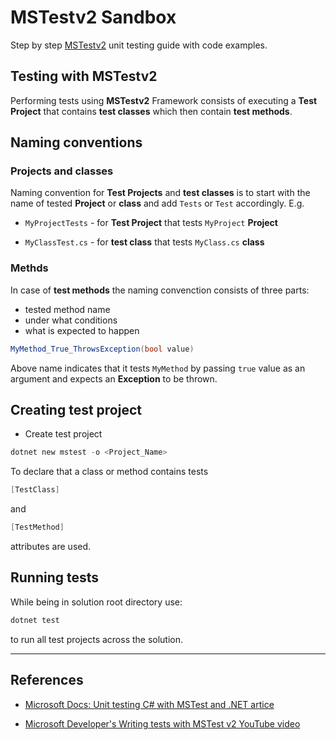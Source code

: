 # MSTestv2 Sandbox

Step by step [MSTestv2](https://www.nuget.org/packages/MSTest.TestFramework/) unit testing guide with code examples.

## Testing with **MSTestv2**  

Performing tests using **MSTestv2** Framework consists of executing a **Test Project** that contains **test classes** which then contain **test methods**.

## Naming conventions

### Projects and classes

Naming convention for **Test Projects** and **test classes** is to start with the name of tested **Project** or **class** and add `Tests` or `Test` accordingly. E.g.

* `MyProjectTests` - for **Test Project** that tests `MyProject` **Project**

* `MyClassTest.cs` - for **test class** that tests `MyClass.cs` **class**

### Methds

In case of **test methods** the naming convenction consists of three parts:

* tested method name
* under what conditions
* what is expected to happen

```csharp
MyMethod_True_ThrowsException(bool value)
```

Above name indicates that it tests `MyMethod` by passing `true` value as an argument and expects an **Exception** to be thrown.

## Creating test project

* Create test project

```powershell
dotnet new mstest -o <Project_Name>
```

To declare that a class or method contains tests  

```csharp
[TestClass]
```

and

```csharp
[TestMethod]
```

attributes are used.

## Running tests

While being in solution root directory use:

```powershell
dotnet test
```

to run all test projects across the solution.

---

## References

* [Microsoft Docs:  Unit testing C# with MSTest and .NET artice](https://learn.microsoft.com/en-us/dotnet/core/testing/unit-testing-with-mstest)

* [Microsoft Developer's Writing tests with MSTest v2 YouTube video](https://www.youtube.com/watch?v=olbC6dPgWqQ)
